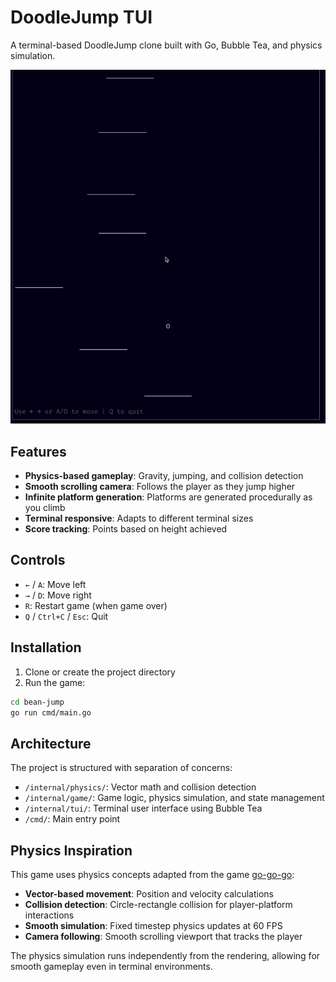 # DoodleJump TUI

A terminal-based DoodleJump clone built with Go, Bubble Tea, and physics simulation.

![Gameplay GIF](./gameplay.gif)

## Features

- **Physics-based gameplay**: Gravity, jumping, and collision detection
- **Smooth scrolling camera**: Follows the player as they jump higher
- **Infinite platform generation**: Platforms are generated procedurally as you climb
- **Terminal responsive**: Adapts to different terminal sizes
- **Score tracking**: Points based on height achieved

## Controls

- `←` / `A`: Move left
- `→` / `D`: Move right  
- `R`: Restart game (when game over)
- `Q` / `Ctrl+C` / `Esc`: Quit

## Installation

1. Clone or create the project directory
2. Run the game:

```bash
cd bean-jump
go run cmd/main.go
```

## Architecture

The project is structured with separation of concerns:

- `/internal/physics/`: Vector math and collision detection
- `/internal/game/`: Game logic, physics simulation, and state management
- `/internal/tui/`: Terminal user interface using Bubble Tea
- `/cmd/`: Main entry point

## Physics Inspiration

This game uses physics concepts adapted from the game [go-go-go](https://github.com/yanmoyy/go-go-go):

- **Vector-based movement**: Position and velocity calculations
- **Collision detection**: Circle-rectangle collision for player-platform interactions
- **Smooth simulation**: Fixed timestep physics updates at 60 FPS
- **Camera following**: Smooth scrolling viewport that tracks the player

The physics simulation runs independently from the rendering, allowing for smooth gameplay even in terminal environments.